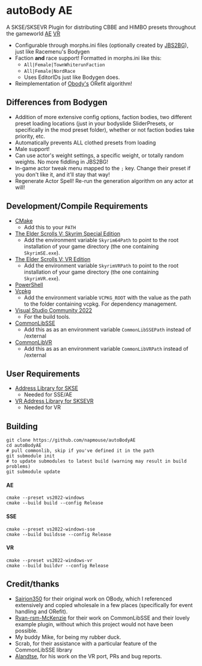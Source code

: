 # autoBody AE
A SKSE/SKSEVR Plugin for distributing CBBE and HIMBO presets throughout the gameworld
[AE](https://www.nexusmods.com/skyrimspecialedition/mods/61321)
[VR](https://www.nexusmods.com/skyrimspecialedition/mods/61690)

* Configurable through morphs.ini files (optionally created by [JBS2BG](https://www.nexusmods.com/skyrim/mods/88707/)), just like Racemenu's Bodygen
* Faction **and** race support! Formatted in morphs.ini like this:
	* ``All|Female|TownWhiterunFaction``
	* ``All|Female|NordRace``
	* Uses EditorIDs just like Bodygen does.
* Reimplementation of [Obody's](https://www.nexusmods.com/skyrimspecialedition/mods/51084) ORefit algorithm!
## Differences from Bodygen
* Addition of more extensive config options, faction bodies, two different preset loading locations (just in your bodyslide SliderPresets, or specifically in the mod preset folder), whether or not faction bodies take priority, etc.
* Automatically prevents ALL clothed presets from loading
* Male support!
* Can use actor's weight settings, a specific weight, or totally random weights. No more fiddling in JBS2BG!
* In-game actor tweak menu mapped to the ``;`` key. Change their preset if you don't like it, and it'll stay that way!
* Regenerate Actor Spell! Re-run the generation algorithm on any actor at will!

## Development/Compile Requirements
* [CMake](https://cmake.org/)
	* Add this to your `PATH`
* [The Elder Scrolls V: Skyrim Special Edition](https://store.steampowered.com/app/489830)
	* Add the environment variable `Skyrim64Path` to point to the root installation of your game directory (the one containing `SkyrimSE.exe`).
* [The Elder Scrolls V: VR Edition](https://store.steampowered.com/app/611670)
	* Add the environment variable `SkyrimVRPath` to point to the root installation of your game directory (the one containing `SkyrimVR.exe`).
* [PowerShell](https://github.com/PowerShell/PowerShell/releases/latest)
* [Vcpkg](https://github.com/microsoft/vcpkg)
	* Add the environment variable `VCPKG_ROOT` with the value as the path to the folder containing vcpkg. For dependency management.
* [Visual Studio Community 2022](https://visualstudio.microsoft.com/)
	* For the build tools.
* [CommonLibSSE](https://github.com/Ryan-rsm-McKenzie/CommonLibSSE/)
	* Add this as as an environment variable `CommonLibSSEPath` instead of /external
* [CommonLibVR](https://github.com/alandtse/CommonLibVR/tree/vr)
	* Add this as as an environment variable `CommonLibVRPath` instead of /external


## User Requirements
* [Address Library for SKSE](https://www.nexusmods.com/skyrimspecialedition/mods/32444)
	* Needed for SSE/AE
* [VR Address Library for SKSEVR](https://www.nexusmods.com/skyrimspecialedition/mods/58101)
	* Needed for VR

## Building
```
git clone https://github.com/napmouse/autoBodyAE
cd autoBodyAE
# pull commonlib, skip if you've defined it in the path
git submodule init
# to update submodules to latest build (warning may result in build problems)
git submodule update
```

#### AE
```
cmake --preset vs2022-windows
cmake --build build --config Release
```
#### SSE
```
cmake --preset vs2022-windows-sse
cmake --build buildsse --config Release
```
#### VR
```
cmake --preset vs2022-windows-vr
cmake --build buildvr --config Release
```


## Credit/thanks
* [Sairion350](https://github.com/Sairion350) for their original work on OBody, which I referenced extensively and copied wholesale in a few places (specifically for event handling and ORefit).
* [Ryan-rsm-McKenzie](https://github.com/Ryan-rsm-McKenzie/) for their work on CommonLibSSE and their lovely example plugin, without which this project would not have been possible.
* My buddy Mike, for being my rubber duck.
* Scrab, for their assistance with a particular feature of the CommonLibSSE library
* [Alandtse](https://github.com/alandtse), for his work on the VR port, PRs and bug reports.  
